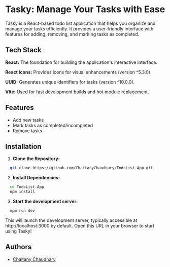
# Tasky: Manage Your Tasks with Ease

Tasky is a React-based todo list application that helps you organize and manage your tasks efficiently. It provides a user-friendly interface with features for adding, removing, and marking tasks as completed.

## Tech Stack

**React:** The foundation for building the application's interactive interface.

**React Icons:** Provides icons for visual enhancements (version ^5.3.0).

**UUID:** Generates unique identifiers for tasks (version ^10.0.0).

**Vite:** Used for fast development builds and hot module replacement.

## Features

- Add new tasks
- Mark tasks as completed/incompleted
- Remove tasks

## Installation

1. **Clone the Repository:**
```bash
  git clone https://github.com/ChaitanyChaudhary/TodoList-App.git
```

2. **Install Dependencies:** 
```bash
  cd TodoList-App
  npm install
```
3. **Start the development server:**
```bash
  npm run dev
```
This will launch the development server, typically accessible at http://localhost:3000 by default. Open this URL in your browser to start using Tasky!

## Authors

- [Chaitany Chaudhary](https://github.com/ChaitanyChaudhary)
